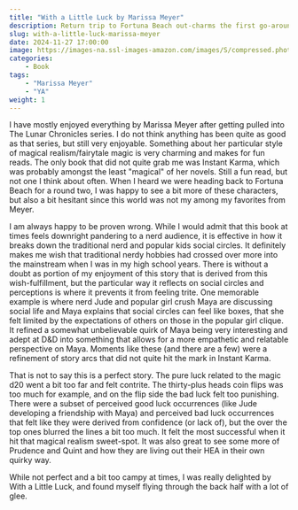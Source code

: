 ```yaml
---
title: "With a Little Luck by Marissa Meyer"
description: Return trip to Fortuna Beach out-charms the first go-around
slug: with-a-little-luck-marissa-meyer
date: 2024-11-27 17:00:00
image: https://images-na.ssl-images-amazon.com/images/S/compressed.photo.goodreads.com/books/1686948017i/63291997.jpg
categories:
    - Book
tags:
    - "Marissa Meyer"
    - "YA"
weight: 1
---
```


I have mostly enjoyed everything by Marissa Meyer after getting pulled into The Lunar Chronicles series. I do not think anything has been quite as good as that series, but still very enjoyable. Something about her particular style of magical realism/fairytale magic is very charming and makes for fun reads. The only book that did not quite grab me was Instant Karma, which was probably amongst the least "magical" of her novels. Still a fun read, but not one I think about often. When I heard we were heading back to Fortuna Beach for a round two, I was happy to see a bit more of these characters, but also a bit hesitant since this world was not my among my favorites from Meyer.

I am always happy to be proven wrong. While I would admit that this book at times feels downright pandering to a nerd audience, it is effective in how it breaks down the traditional nerd and popular kids social circles. It definitely makes me wish that traditional nerdy hobbies had crossed over more into the mainstream when I was in my high school years. There is without a doubt as portion of my enjoyment of this story that is derived from this wish-fulfillment, but the particular way it reflects on social circles and perceptions is where it prevents it from feeling trite. One memorable example is where nerd Jude and popular girl crush Maya are discussing social life and Maya explains that social circles can feel like boxes, that she felt limited by the expectations of others on those in the popular girl clique. It refined a somewhat unbelievable quirk of Maya being very interesting and adept at D&D into something that allows for a more empathetic and relatable perspective on Maya. Moments like these (and there are a few) were a refinement of story arcs that did not quite hit the mark in Instant Karma.

That is not to say this is a perfect story. The pure luck related to the magic d20 went a bit too far and felt contrite. The thirty-plus heads coin flips was too much for example, and on the flip side the bad luck felt too punishing. There were a subset of perceived good luck occurrences (like Jude developing a friendship with Maya) and perceived bad luck occurrences that felt like they were derived from confidence (or lack of), but the over the top ones blurred the lines a bit too much. It felt the most successful when it hit that magical realism sweet-spot. It was also great to see some more of Prudence and Quint and how they are living out their HEA in their own quirky way.

While not perfect and a bit too campy at times, I was really delighted by With a Little Luck, and found myself flying through the back half with a lot of glee.
